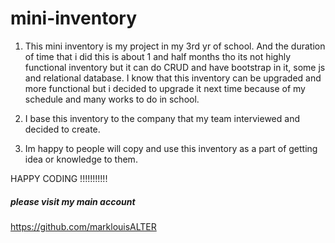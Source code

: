 # mini-inventory

1. This mini inventory is my project in my 3rd yr of school. And the duration of time that i did this is about 1 and half months tho its not highly functional inventory but it can do CRUD and have bootstrap in it, some js and relational database. I know that this inventory can be upgraded and more functional but i decided to upgrade it next time because of my schedule and many works to do in school.

2. I base this inventory to the company that my team interviewed and decided to create.

3. Im happy to people will copy and use this inventory as a part of getting idea or knowledge to them. 

HAPPY CODING !!!!!!!!!!!


##### please visit my main account 
https://github.com/marklouisALTER

